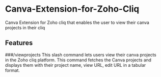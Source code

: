 # Canva-Extension-for-Zoho-Cliq
Canva Extension for Zoho cliq that enables the user to view their canva projects in their cliq
## Features
###/viewprojects
This slash command lets users view their canva projects in the Zoho cliq platform. This command fetches the Canva projects and displays them with their project name, view URL, edit URL in a tabular format.
